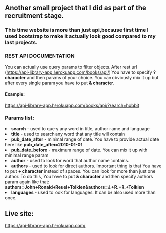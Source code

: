 ## Another small project that I did as part of the recruitment stage.

### This time website is more than just api,because first time I used bootstrap to make it actually look good compared to my last projects.

### REST API DOCUMENTATION

You can actually use query params to filter objects. After rest url (https://api-library-app.herokuapp.com/books/api/) You have to specify <strong>? character</strong> and then params of your choice. You can obviously mix it up but after every single param you have to put <strong>& character</strong>.

#### Example:

https://api-library-app.herokuapp.com/books/api/?search=hobbit

### Params list:
<li><strong>search</strong> - used to query any word in title, author name and language</li>
<li><strong>title</strong> - used to search any word that any title will contain
<li><strong>pub_date_after</strong> - minimal range of date. You have to provide actual date here like <strong>pub_date_after=2010-01-01</strong>
<li><strong>pub_date_before</strong> - maximum range of date. You can mix it up with minimal range param
<li><strong>author</strong> - used to look for word that author name contains. 
<li><strong>authors</strong> - used to look for direct authors. Important thing is that You have to put <strong>+ character</strong> instead of spaces. You can look for more than just one author. To do this, You have to put <strong>& character</strong> and then specify authors param again like that: <strong>authors=John+Ronald+Reuel+Tolkien&authors=J.+R.+R.+Tolkien</strong>
<li><strong>languages</strong> - used to look for languages. It can be also used more than once.

## Live site:

https://api-library-app.herokuapp.com/